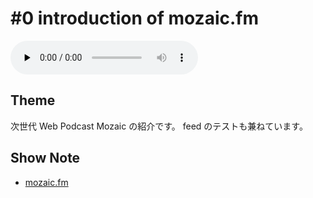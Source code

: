 # #0 introduction of mozaic.fm

<audio preload=none controls src=http://files.mozaic.fm/mozaic-ep0.m4a></audio>

## Theme

次世代 Web Podcast Mozaic の紹介です。 feed のテストも兼ねています。


## Show Note

- [mozaic.fm](https://mozaic.fm)
